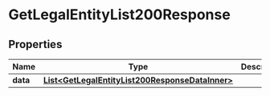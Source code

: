 

# GetLegalEntityList200Response


## Properties

| Name | Type | Description | Notes |
|------------ | ------------- | ------------- | -------------|
|**data** | [**List&lt;GetLegalEntityList200ResponseDataInner&gt;**](GetLegalEntityList200ResponseDataInner.md) |  |  [optional] |



